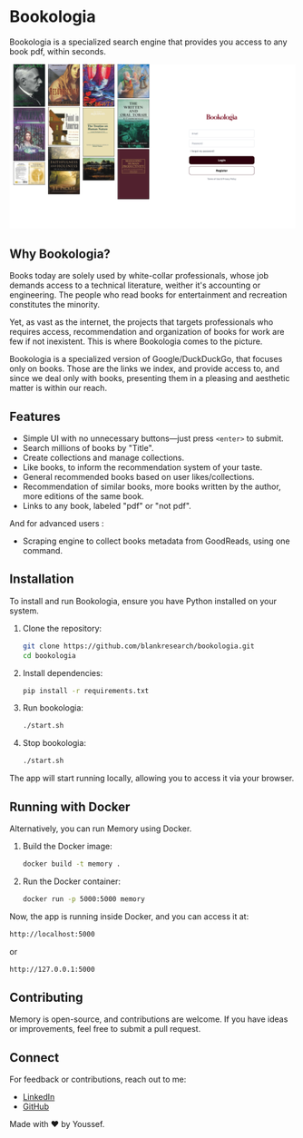 # Bookologia

Bookologia is a specialized search engine that provides you access to any book pdf, within seconds.

![Home](./img/1-welcome-page.png)

## Why Bookologia?

Books today are solely used by white-collar professionals, whose job demands access to a technical literature, weither it's accounting or engineering. The people who read books for entertainment and recreation constitutes the minority. 

Yet, as vast as the internet, the projects that targets professionals who requires access, recommendation and organization of books for work are few if not inexistent. This is where Bookologia comes to the picture. 

Bookologia is a specialized version of Google/DuckDuckGo, that focuses only on books. Those are the links we index, and provide access to, and since we deal only with books, presenting them in a pleasing and aesthetic matter is within our reach. 

## Features

- Simple UI with no unnecessary buttons—just press `<enter>` to submit.
- Search millions of books by "Title".
- Create collections and manage collections.
- Like books, to inform the recommendation system of your taste.
- General recommended books based on user likes/collections.
- Recommendation of similar books, more books written by the author, more editions of the same book.
- Links to any book, labeled "pdf" or "not pdf".

And for advanced users : 
- Scraping engine to collect books metadata from GoodReads, using one command. 

## Installation

To install and run Bookologia, ensure you have Python installed on your system.

1. Clone the repository:

   ```sh
   git clone https://github.com/blankresearch/bookologia.git
   cd bookologia
   ```

2. Install dependencies:

   ```sh
   pip install -r requirements.txt
   ```

3. Run bookologia:
   ```sh
   ./start.sh
   ```

4. Stop bookologia:
   ```sh
   ./start.sh
   ```

The app will start running locally, allowing you to access it via your browser.

## Running with Docker

Alternatively, you can run Memory using Docker.

1. Build the Docker image:

   ```sh
   docker build -t memory .
   ```

2. Run the Docker container:

   ```sh
   docker run -p 5000:5000 memory
   ```

Now, the app is running inside Docker, and you can access it at:

```sh
http://localhost:5000
```

or

```sh
http://127.0.0.1:5000

```

## Contributing

Memory is open-source, and contributions are welcome. If you have ideas or improvements, feel free to submit a pull request.

## Connect

For feedback or contributions, reach out to me:

- [LinkedIn](https://www.linkedin.com/in/yousbot/)
- [GitHub](https://github.com/yousboot)

Made with ❤️ by Youssef.

```

```